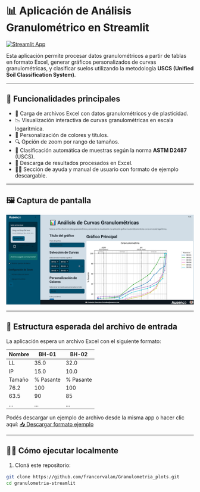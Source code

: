 # 📊 Aplicación de Análisis Granulométrico en Streamlit

[![Streamlit App](https://img.shields.io/badge/Streamlit-Online-blue)](https://granulometriaplots.streamlit.app/)

Esta aplicación permite procesar datos granulométricos a partir de tablas en formato Excel, generar gráficos personalizados de curvas granulométricas, y clasificar suelos utilizando la metodología **USCS (Unified Soil Classification System)**.

---

## 🚀 Funcionalidades principales

- 📁 Carga de archivos Excel con datos granulométricos y de plasticidad.
- 📉 Visualización interactiva de curvas granulométricas en escala logarítmica.
- 🎨 Personalización de colores y títulos.
- 🔍 Opción de zoom por rango de tamaños.
- 🧪 Clasificación automática de muestras según la norma **ASTM D2487** (USCS).
- 💾 Descarga de resultados procesados en Excel.
- 🧑‍🏫 Sección de ayuda y manual de usuario con formato de ejemplo descargable.

---

## 🖼️ Captura de pantalla

![Screenshot](./Logo/screenshot_app.png)  <!-- Podés reemplazar con tu propia imagen -->

---

## 📂 Estructura esperada del archivo de entrada

La aplicación espera un archivo Excel con el siguiente formato:

| Nombre | BH-01 | BH-02 |
|--------|-------|-------|
| LL     | 35.0  | 32.0  |
| IP     | 15.0  | 10.0  |
| Tamaño | % Pasante | % Pasante |
| 76.2   | 100   | 100   |
| 63.5   | 90    | 85    |
| ...    | ...   | ...   |

Podés descargar un ejemplo de archivo desde la misma app o hacer clic aquí: [📥 Descargar formato ejemplo](https://granulometriaplots.streamlit.app/)

---

## 🧑‍💻 Cómo ejecutar localmente

1. Cloná este repositorio:

```bash
git clone https://github.com/francorvalan/Granulometria_plots.git
cd granulometria-streamlit
